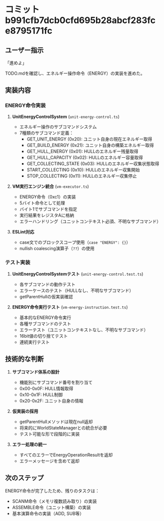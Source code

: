 # コミット b991cfb7dcb0cfd695b28abcf283fce8795171fc

## ユーザー指示

「進めよ」

TODO.mdを確認し、エネルギー操作命令（ENERGY）の実装を進めた。

## 実装内容

### ENERGY命令実装

1. **UnitEnergyControlSystem** (`unit-energy-control.ts`)
   - エネルギー操作のサブコマンドシステム
   - 7種類のサブコマンド定義：
     - GET_UNIT_ENERGY (0x20): ユニット自身の現在エネルギー取得
     - GET_BUILD_ENERGY (0x21): ユニット自身の構築エネルギー取得
     - GET_HULL_ENERGY (0x01): HULLのエネルギー残量取得
     - GET_HULL_CAPACITY (0x02): HULLのエネルギー容量取得
     - GET_COLLECTING_STATE (0x03): HULLのエネルギー収集状態取得
     - START_COLLECTING (0x10): HULLのエネルギー収集開始
     - STOP_COLLECTING (0x11): HULLのエネルギー収集停止

2. **VM実行エンジン統合** (`vm-executor.ts`)
   - ENERGY命令（0xc1）の実装
   - 5バイト命令として処理
   - バイト1でサブコマンドを指定
   - 実行結果をレジスタAに格納
   - エラーハンドリング（ユニットコンテキスト必須、不明なサブコマンド）

3. **ESLint対応**
   - case文でのブロックスコープ使用（`case "ENERGY": {}`）
   - nullish coalescing演算子（`??`）の使用

### テスト実装

1. **UnitEnergyControlSystemテスト** (`unit-energy-control.test.ts`)
   - 各サブコマンドの動作テスト
   - エラーケースのテスト（HULLなし、不明なサブコマンド）
   - getParentHullの仮実装確認

2. **ENERGY命令実行テスト** (`vm-energy-instruction.test.ts`)
   - 基本的なENERGY命令実行
   - 各種サブコマンドのテスト
   - エラーテスト（ユニットコンテキストなし、不明なサブコマンド）
   - 16bit値の切り捨てテスト
   - 連続実行テスト

## 技術的な判断

1. **サブコマンド体系の設計**
   - 機能別にサブコマンド番号を割り当て
   - 0x00-0x0F: HULL情報取得
   - 0x10-0x1F: HULL制御
   - 0x20-0x2F: ユニット自身の情報

2. **仮実装の採用**
   - getParentHullメソッドは現在null返却
   - 将来的にWorldStateManagerとの統合が必要
   - テスト可能な形で段階的に実装

3. **エラー処理の統一**
   - すべてのエラーでEnergyOperationResultを返却
   - エラーメッセージを含めて返却

## 次のステップ

ENERGY命令が完了したため、残りのタスクは：

- SCANM命令（メモリ複数読み取り）の実装
- ASSEMBLE命令（ユニット構築）の実装
- 基本演算命令の実装（ADD, SUB等）
